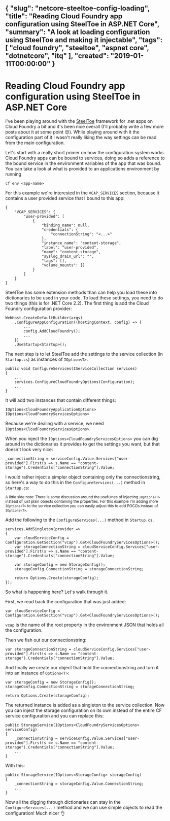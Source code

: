 {
  "slug": "netcore-steeltoe-config-loading",
  "title": "Reading Cloud Foundry app configuration using SteelToe in ASP.NET Core",
  "summary": "A look at loading configuration using SteelToe and making it injectable",
  "tags": [
    "cloud foundry",
    "steeltoe",
    "aspnet core",
    "dotnetcore",
    "itq"
  ],
  "created": "2019-01-11T00:00:00"
}
---
# Reading Cloud Foundry app configuration using SteelToe in ASP.NET Core

I've been playing around with the [SteelToe](https://steeltoe.io/) framework for .net apps on Cloud Foundry a bit and it's been nice overall (I'll probably write a few more posts about it at some point 😊). While playing around with it the configuration part of it I wasn't really liking the way settings can be read from the main configuration.

Let's start with a really short primer on how the configuration system works. Cloud Foundry apps can be bound to services, doing so adds a reference to the bound service in the environment variables of the app that was bound. You can take a look at what is provided to an applications environment by running

    cf env <app-name>

For this example we're interested in the `VCAP_SERVICES` section, because it contains a user provided service that I bound to this app:

    {
        "VCAP_SERVICES": {
            "user-provided": [
                {
                    "binding_name": null,
                    "credentials": {
                        "connectionString": "<...>"
                    },
                    "instance_name": "content-storage",
                    "label": "user-provided",
                    "name": "content-storage",
                    "syslog_drain_url": "",
                    "tags": [],
                    "volume_mounts": []
                }
            ]
        }
    }

SteelToe has some extension methods than can help you load these into dictionaries to be used in your code. To load these settings, you need to do two things (this is for .NET Core 2.2). The first thing is add the Cloud Foundry configuration provider:

    WebHost.CreateDefaultBuilder(args)
        .ConfigureAppConfiguration((hostingContext, config) => {
            ...
            config.AddCloudFoundry();
            ...
        })
        .UseStartup<Startup>();

The next step is to let SteelToe add the settings to the service collection (in `Startup.cs`) as instances of `IOption<T>`.

    public void ConfigureServices(IServiceCollection services)
    {
        ...
        services.ConfigureCloudFoundryOptions(Configuration);
        ...
    }

It will add two instances that contain different things:

    IOptions<CloudFoundryApplicationOptions>
    IOptions<CloudFoundryServicesOptions>

Because we're dealing with a service, we need `IOptions<CloudFoundryServicesOptions>`.

When you inject the `IOptions<CloudFoundryServicesOptions>` you can dig around in the dictionaries it provides to get the settings you want, but that doesn't look very nice:

    _connectionString = serviceConfig.Value.Services["user-provided"].First(s => s.Name == "content-storage").Credentials["connectionString"].Value;

I would rather inject a simpler object containing only the connectionstring, so here's a way to do this in the `ConfigureServices(...)` method in `Startup.cs`:

<small>A little side note: There is some discussion around the usefulnes of injecting `IOptions<T>` instead of just plain objects containing the properties. For this example I'm adding more `IOptions<T>` to the service collection you can easily adjust this to add POCOs instead of `IOptions<T>`.</small>

Add the following to the `ConfigureServices(...)` method in `Startup.cs`.

    services.AddSingleton(provider =>
    {
        var cloudServiceConfig = Configuration.GetSection("vcap").Get<CloudFoundryServicesOptions>();
        var storageConnectionString = cloudServiceConfig.Services["user-provided"].First(s => s.Name == "content-storage").Credentials["connectionString"].Value;

        var storageConfig = new StorageConfig();
        storageConfig.ConnectionString = storageConnectionString;

        return Options.Create(storageConfig);
    });

So what is happening here? Let's walk through it.

First, we read back the configuration that was just added:

    var cloudServiceConfig = Configuration.GetSection("vcap").Get<CloudFoundryServicesOptions>();

`vcap` is the name of the root property in the environment JSON that holds all the configuration.

Then we fish out our connectionstring:

    var storageConnectionString = cloudServiceConfig.Services["user-provided"].First(s => s.Name == "content-storage").Credentials["connectionString"].Value;

And finally we create our object that hold the connectionstring and turn it into an instance of `Options<T>`:

    var storageConfig = new StorageConfig();
    storageConfig.ConnectionString = storageConnectionString;

    return Options.Create(storageConfig);

The returned instance is added as a singleton to the service collection. Now you can inject the storage configuration on its own instead of the entire CF service configuration and you can replace this:

    public StorageService(IOptions<CloudFoundryServicesOptions> serviceConfig)
    {   
        _connectionString = serviceConfig.Value.Services["user-provided"].First(s => s.Name == "content-storage").Credentials["connectionString"].Value;
        ...
    }


With this:

    public StorageService(IOptions<StorageConfig> storageConfig)
    {   
        _connectionString = storageConfig.Value.ConnectionString;
        ...
    }

Now all the digging through dictionaries can stay in the `ConfigureServices(...)` method and we can use simple objects to read the configuration! Much nicer 👌